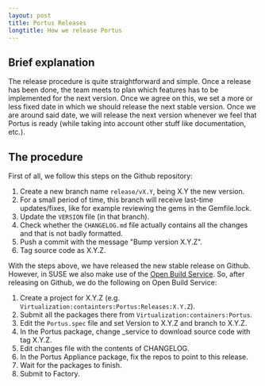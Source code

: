 ```yaml
---
layout: post
title: Portus Releases
longtitle: How we release Portus
---
```


## Brief explanation

The release procedure is quite straightforward and simple. Once a release has
been done, the team meets to plan which features has to be implemented for the
next version. Once we agree on this, we set a more or less fixed date in which
we should release the next stable version. Once we are around said date, we
will release the next version whenever we feel that Portus is ready (while
    taking into account other stuff like documentation, etc.).

## The procedure

First of all, we follow this steps on the Github repository:

1. Create a new branch name `release/vX.Y`, being X.Y the new version.
2. For a small period of time, this branch will receive last-time
   updates/fixes, like for example reviewing the gems in the Gemfile.lock.
3. Update the `VERSION` file (in that branch).
4. Check whether the `CHANGELOG.md` file actually contains all the changes
   and that is not badly formatted.
5. Push a commit with the message "Bump version X.Y.Z".
6. Tag source code as X.Y.Z.

With the steps above, we have released the new stable release on Github.
However, in SUSE we also make use of the [Open Build
Service](https://build.opensuse.org/). So, after releasing on Github, we
do the following on Open Build Service:

1. Create a project for X.Y.Z (e.g. `Virtualization:containters:Portus:Releases:X.Y.Z`).
2. Submit all the packages there from `Virtualization:containers:Portus`.
3. Edit the `Portus.spec` file and set Version to X.Y.Z and branch to X.Y.Z.
4. In the Portus package, change \_service to download source code with tag X.Y.Z.
5. Edit changes file with the contents of CHANGELOG.
6. In the Portus Appliance package, fix the repos to point to this
release.
7. Wait for the packages to finish.
8. Submit to Factory.
